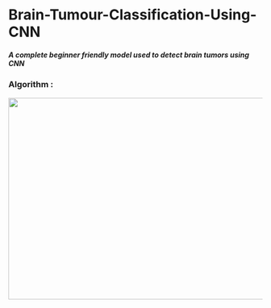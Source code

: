 # Brain-Tumour-Classification-Using-CNN
##### A complete beginner friendly model used to detect brain tumors using CNN

### Algorithm :
<img src="https://user-images.githubusercontent.com/79959032/120798651-4b3e4500-c55b-11eb-9a8f-8bd016a74576.png" width=700 height=400>
